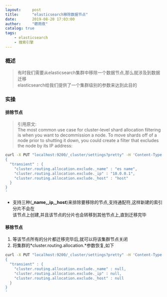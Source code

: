 ```yaml
---
layout:     post
title:      "elasticsearch移除数据节点"
date:       2019-08-20 17:03:00
author:     "聼雨夜"
catalog: true
tags:
    - elasticsearch
    - 搜索引擎
---
```

### 概述
>有时我们需要从elasticsearch集群中移除一个数据节点,那么就涉及到数据迁移<br/>
>elasticsearch给我们提供了一个集群级别的参数来达到此目的

### 实操
#### 排除节点
>引用原文:<br/>
>The most common use case for cluster-level shard allocation filtering is when you want to decommission a node. To move shards off of a node prior to shutting it down, you could create a filter that excludes the node by its IP address:

```bash
curl -X PUT "localhost:9200/_cluster/settings?pretty" -H 'Content-Type: application/json' -d'
{
  "transient" : {
    "cluster.routing.allocation.exclude._name" : "es name",
    "cluster.routing.allocation.exclude._ip" : "10.0.0.1",
    "cluster.routing.allocation.exclude._host" : "host"
  }
}
'
```
* 支持三种(**_name,_ip,_host**)来排除要移除的节点,支持通配符,这样新建的索引分片不会在<br/>
  该节点上创建,并且该节点的分片也会转移到其他节点上,直到迁移完毕
#### 移除节点
1. 等该节点所有的分片都迁移完毕后,就可以将该集群节点关闭
2. 将集群的*cluster.routing.allocation.*参数恢复,如下
```bash
curl -X PUT "localhost:9200/_cluster/settings?pretty" -H 'Content-Type: application/json' -d'
{
  "transient" : {
    "cluster.routing.allocation.exclude._name" : null,
    "cluster.routing.allocation.exclude._ip" : null,
    "cluster.routing.allocation.exclude._host" : null
  }
}
'
```